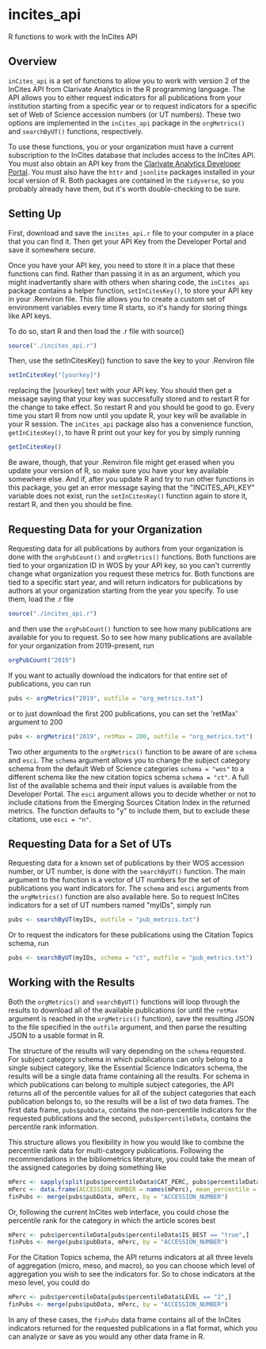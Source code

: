 # incites_api
R functions to work with the InCites API

## Overview
`inCites_api` is a set of functions to allow you to work with version 2 of the InCites API from Clarivate Analytics in the R programming language. The API allows you to either request indicators for all publications from your institution starting from a specific year or to request indicators for a specific set of Web of Science accession numbers (or UT numbers). These two options are implemented in the `inCites_api` package in the `orgMetrics()` and `searchByUT()` functions, respectively. 

To use these functions, you or your organization must have a current subscription to the InCites database that includes access to the InCites API. You must also obtain an API key from the [Clarivate Analytics Developer Portal](https://developer.clarivate.com/). You must also have the `httr` and `jsonlite` packages installed in your local version of R. Both packages are contained in the `tidyverse`, so you probably already have them, but it's worth double-checking to be sure. 

## Setting Up
First, download and save the `incites_api.r` file to your computer in a place that you can find it. Then get your API Key from the Developer Portal and save it somewhere secure.

Once you have your API key, you need to store it in a place that these functions can find. Rather than passing it in as an argument, which you might inadvertantly share with others when sharing code, the `inCites_api` package contains a helper function, `setInCitesKey()`, to store your API key in your .Renviron file. This file allows you to create a custom set of environment variables every time R starts, so it's handy for storing things like API keys. 

To do so, start R and then load the .r file with source()
```r
source("./incites_api.r")
```
Then, use the setInCitesKey() function to save the key to your .Renviron file
```r
setInCitesKey("[yourkey]")
```
replacing the [yourkey] text with your API key. You should then get a message saying that your key was successfully stored and to restart R for the change to take effect. So restart R and you should be good to go. Every time you start R from now until you update R, your key will be available in your R session. The `inCites_api` package also has a convenience function, `getInCitesKey()`, to have R print out your key for you by simply running
```r
getInCitesKey()
```    
Be aware, though, that your .Renviron file might get erased when you update your version of R, so make sure you have your key available somewhere else. And if, after you update R and try to run other functions in this package, you get an error message saying that the "INCITES_API_KEY" variable does not exist, run the `setInCitesKey()` function again to store it, restart R, and then you should be fine. 

## Requesting Data for your Organization

Requesting data for all publications by authors from your organization is done with the `orgPubCount()` and `orgMetrics()` functions. Both functions are tied to your organization ID in WOS by your API key, so you can't currently change what organization you request these metrics for. Both functions are tied to a specific start year, and will return indicators for publications by authors at your organization starting from the year you specify. To use them, load the .r file 
```r
source("./incites_api.r")
```
and then use the `orgPubCount()` function to see how many publications are available for you to request. So to see how many publications are available for your organization from 2019-present, run 
```r
orgPubCount("2019")
```
If you want to actually download the indicators for that entire set of publications, you can run 
```r
pubs <- orgMetrics("2019", outfile = "org_metrics.txt")
```
or to just download the first 200 publications, you can set the 'retMax' argument to 200
```r
pubs <- orgMetrics("2019", retMax = 200, outfile = "org_metrics.txt")
```
Two other arguments to the `orgMetrics()` function to be aware of are `schema` and `esci`. The `schema` argument allows you to change the subject category schema from the default Web of Science categories `schema = "wos"` to a different schema like the new citation topics schema `schema = "ct"`. A full list of the available schema and their input values is available from the Developer Portal. The `esci` argument allows you to decide whether or not to include citations from the Emerging Sources Citation Index in the returned metrics. The function defaults to "y" to include them, but to exclude these citations, use `esci = "n"`. 

## Requesting Data for a Set of UTs

Requesting data for a known set of publications by their WOS accession number, or UT number, is done with the `searchByUT()` function. The main argument to the function is a vector of UT numbers for the set of publications you want indicators for. The `schema` and `esci` arguments from the `orgMetrics()` function are also available here. So to request InCites indicators for a set of UT numbers named "myIDs", simply run 
```r
pubs <- searchByUT(myIDs, outfile = "pub_metrics.txt")
```
Or to request the indicators for these publications using the Citation Topics schema, run 
```r
pubs <- searchByUT(myIDs, schema = "ct", outfile = "pub_metrics.txt")
```
## Working with the Results

Both the `orgMetrics()` and `searchByUT()` functions will loop through the results to download all of the available publications (or until the `retMax` argument is reached in the `orgMetrics()` function), save the resulting JSON to the file specified in the `outfile` argument, and then parse the resulting JSON to a usable format in R. 

The structure of the results will vary depending on the `schema` requested. For subject category schema in which publications can only belong to a single subject category, like the Essential Science Indicators schema, the results will be a single data frame containing all the results. For schema in which publications can belong to multiple subject categories, the API returns all of the percentile values for all of the subject categories that each publication belongs to, so the results will be a list of two data frames. The first data frame, `pubs$pubData`, contains the non-percentile indicators for the requested publications and the second, `pubs$percentileData`, contains the percentile rank information.

This structure allows you flexibility in how you would like to combine the percentile rank data for multi-category publications. Following the recommendations in the bibliometrics literature, you could take the mean of the assigned categories by doing something like 
```r
mPerc <- sapply(split(pubs$percentileData$CAT_PERC, pubs$percentileData$ACCESSION_NUMBER), mean, na.rm = TRUE)
mPerc <- data.frame(ACCESSION_NUMBER = names(mPerc), mean_percentile = mPerc)
finPubs <- merge(pubs$pubData, mPerc, by = "ACCESSION_NUMBER")
```
Or, following the current InCites web interface, you could chose the percentile rank for the category in which the article scores best 
```r
mPerc <- pubs$percentileData[pubs$percentileData$IS_BEST == "true",]
finPubs <- merge(pubs$pubData, mPerc, by = "ACCESSION_NUMBER")
```
For the Citation Topics schema, the API returns indicators at all three levels of aggregation (micro, meso, and macro), so you can choose which level of aggregation you wish to see the indicators for. So to chose indicators at the meso level, you could do
```r
mPerc <- pubs$percentileData[pubs$percentileData$LEVEL == "2",]
finPubs <- merge(pubs$pubData, mPerc, by = "ACCESSION_NUMBER")
```
In any of these cases, the `finPubs` data frame contains all of the InCites indicators returned for the requested publications in a flat format, which you can analyze or save as you would any other data frame in R.
